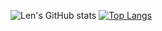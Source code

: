 ![Len's GitHub stats](https://github-readme-stats.vercel.app/api?username=plwtx&show_icons=true&theme=radical&hide_border=true)
[![Top Langs](https://github-readme-stats.vercel.app/api/top-langs/?username=plwtx&show_icons=true&theme=radical&hide_border=true)](https://github.com/plwtx/github-readme-stats)
